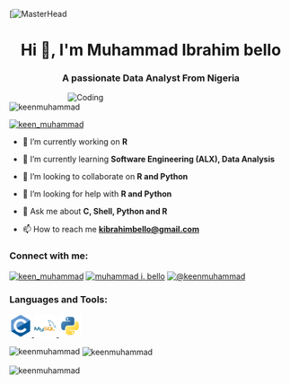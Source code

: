 [![MasterHead](https://www.google.com/imgres?imgurl=https%3A%2F%2Fstorage.googleapis.com%2Fgweb-cloudblog-publish%2Foriginal_images%2FDataAnalytics.gif&imgrefurl=https%3A%2F%2Fcloud.google.com%2Fblog%2Fproducts%2Fdata-analytics%2Fcloud-data-analytics-news-and-features&tbnid=Nf375oMh55SrrM&vet=12ahUKEwisv72H-Pn7AhUNw4UKHWERAqwQMygVegUIARCvAg..i&docid=qyUr7oUarH-orM&w=2880&h=1200&q=data%20analysis%20gif%20images&ved=2ahUKEwisv72H-Pn7AhUNw4UKHWERAqwQMygVegUIARCvAg)
<h1 align="center">Hi 👋, I'm Muhammad Ibrahim bello</h1>
<h3 align="center">A passionate Data Analyst From Nigeria</h3>
<img align="right" alt="Coding" width="400" src="https://www.google.com/imgres?imgurl=https%3A%2F%2Fraw.githubusercontent.com%2Fgist%2Ftheintel%2F08ef8fb89ca9723215fd7cf555296c98%2Fraw%2Ffeef4367c64ef24c8c7bd6eefcd55ceb29901b10%2Fwi.gif&imgrefurl=https%3A%2F%2Fgist.github.com%2Ftheintel%2F08ef8fb89ca9723215fd7cf555296c98&tbnid=bm-5ttG2JLMj3M&vet=12ahUKEwiIr7WL_Pn7AhXE6LsIHbDXDnYQMyhiegUIARDTAQ..i&docid=gKaP3eCV6HkGlM&w=480&h=360&q=funny%20coding%20gifs&ved=2ahUKEwiIr7WL_Pn7AhXE6LsIHbDXDnYQMyhiegUIARDTAQ">
<p align="left"> <img src="https://komarev.com/ghpvc/?username=keenmuhammad&label=Profile%20views&color=0e75b6&style=flat" alt="keenmuhammad" /> </p>

<p align="left"> <a href="https://twitter.com/keen_muhammad" target="blank"><img src="https://img.shields.io/twitter/follow/keen_muhammad?logo=twitter&style=for-the-badge" alt="keen_muhammad" /></a> </p>

- 🔭 I’m currently working on **R**

- 🌱 I’m currently learning **Software Engineering (ALX), Data Analysis**

- 👯 I’m looking to collaborate on **R and Python**

- 🤝 I’m looking for help with **R and Python**

- 💬 Ask me about **C, Shell, Python and R**

- 📫 How to reach me **kibrahimbello@gmail.com**

<h3 align="left">Connect with me:</h3>
<p align="left">
<a href="https://twitter.com/keen_muhammad" target="blank"><img align="center" src="https://raw.githubusercontent.com/rahuldkjain/github-profile-readme-generator/master/src/images/icons/Social/twitter.svg" alt="keen_muhammad" height="30" width="40" /></a>
<a href="https://fb.com/muhammad i. bello" target="blank"><img align="center" src="https://raw.githubusercontent.com/rahuldkjain/github-profile-readme-generator/master/src/images/icons/Social/facebook.svg" alt="muhammad i. bello" height="30" width="40" /></a>
<a href="https://instagram.com/@keenmuhammad" target="blank"><img align="center" src="https://raw.githubusercontent.com/rahuldkjain/github-profile-readme-generator/master/src/images/icons/Social/instagram.svg" alt="@keenmuhammad" height="30" width="40" /></a>
</p>

<h3 align="left">Languages and Tools:</h3>
<p align="left"> <a href="https://www.cprogramming.com/" target="_blank" rel="noreferrer"> <img src="https://raw.githubusercontent.com/devicons/devicon/master/icons/c/c-original.svg" alt="c" width="40" height="40"/> </a> <a href="https://www.mysql.com/" target="_blank" rel="noreferrer"> <img src="https://raw.githubusercontent.com/devicons/devicon/master/icons/mysql/mysql-original-wordmark.svg" alt="mysql" width="40" height="40"/> </a> <a href="https://www.python.org" target="_blank" rel="noreferrer"> <img src="https://raw.githubusercontent.com/devicons/devicon/master/icons/python/python-original.svg" alt="python" width="40" height="40"/> </a> </p>

<p><img align="left" src="https://github-readme-stats.vercel.app/api/top-langs?username=keenmuhammad&show_icons=true&locale=en&layout=compact" alt="keenmuhammad" /></p>

<p>&nbsp;<img align="center" src="https://github-readme-stats.vercel.app/api?username=keenmuhammad&show_icons=true&locale=en" alt="keenmuhammad" /></p>

<p><img align="center" src="https://github-readme-streak-stats.herokuapp.com/?user=keenmuhammad&" alt="keenmuhammad" /></p>
